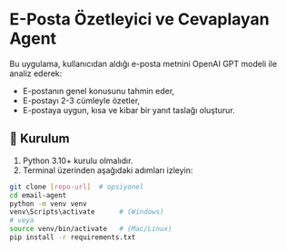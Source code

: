 # E-Posta Özetleyici ve Cevaplayan Agent

Bu uygulama, kullanıcıdan aldığı e-posta metnini OpenAI GPT modeli ile analiz ederek:
- E-postanın genel konusunu tahmin eder,
- E-postayı 2-3 cümleyle özetler,
- E-postaya uygun, kısa ve kibar bir yanıt taslağı oluşturur.

## 🔧 Kurulum

1. Python 3.10+ kurulu olmalıdır.
2. Terminal üzerinden aşağıdaki adımları izleyin:

```bash
git clone [repo-url]  # opsiyonel
cd email-agent
python -m venv venv
venv\Scripts\activate      # (Windows)
# veya
source venv/bin/activate   # (Mac/Linux)
pip install -r requirements.txt
